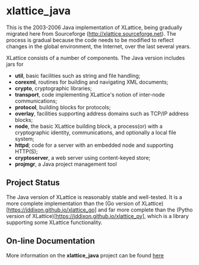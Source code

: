 # xlattice_java

This is the 2003-2006 Java implementation of XLattice, being gradually
migrated here from Sourceforge (http://xlattice.sourceforge.net).  The
process is gradual because the code needs to be modified to reflect
changes in the global environment, the Internet, over the last several
years.

XLattice consists of a number of components.  The Java version includes
jars for

* **util**, basic facilities such as string and file handling;
* **corexml**, routines for building and navigating XML documents;
* **crypto**, cryptographic libraries;
* **transport**, code implementing XLattice's notion of inter-node communications;
* **protocol**, building blocks for protocols;
* **overlay**, facilities supporting address domains such as TCP/IP address blocks;
* **node**, the basic XLattice building block, a process(or) with a cryptographic identity, communications, and optionally a local file system;
* **httpd**; code for a server with an embedded node and supporting HTTP(S);
* **cryptoserver**, a web server using content-keyed store;
* **projmgr**, a Java project management tool

## Project Status

The Java version of XLattice is reasonably stable and well-tested.
It is a more complete implementation than the
(Go version of XLattice)[https://jddixon.github.io/xlattice_go]
and far more complete than the
(Pytho version of XLattice)[https://jddixon.github.io/xlattice_py],
which is a library supporting some XLattice functionality.

## On-line Documentation

More information on the **xlattice_java** project can be found
[here](://jddixon.github.io/xlattice_java)
